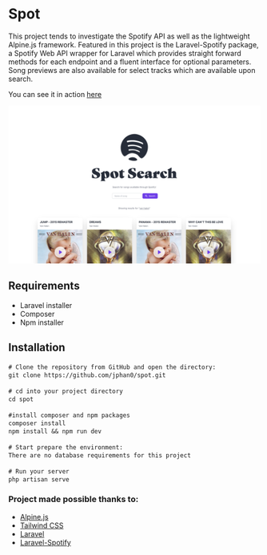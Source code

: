 # Spot

This project tends to investigate the Spotify API as well as the lightweight Alpine.js framework. Featured in this project is the Laravel-Spotify package, a Spotify Web API wrapper for Laravel which provides straight forward methods for each endpoint and a fluent interface for optional parameters. Song previews are also available for select tracks which are available upon search.

You can see it in action [here](https://spot.jphan.info/)

![Screenshot of Spot](https://github.com/jphan0/spot/blob/main/ss.png)

## Requirements

- Laravel installer
- Composer
- Npm installer

## Installation

```
# Clone the repository from GitHub and open the directory:
git clone https://github.com/jphan0/spot.git

# cd into your project directory
cd spot

#install composer and npm packages
composer install
npm install && npm run dev

# Start prepare the environment:
There are no database requirements for this project

# Run your server
php artisan serve

```

### Project made possible thanks to:

- [Alpine.js](https://alpinejs.dev/)
- [Tailwind CSS](https://tailwindcss.com/)
- [Laravel](https://laravel.com/docs/8.x)
- [Laravel-Spotify](https://github.com/aerni/laravel-spotify)

